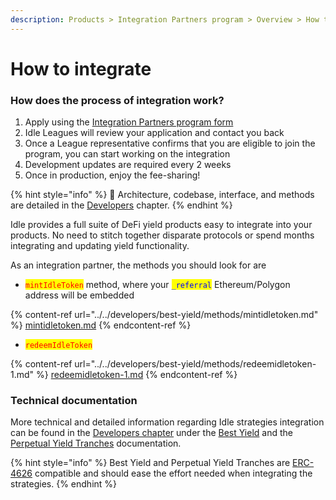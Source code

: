 ```yaml
---
description: Products > Integration Partners program > Overview > How to integrate
---
```


# How to integrate

### How does the process of integration work?

1. Apply using the [Integration Partners program form](https://idlefinance.typeform.com/to/PUC7nO)
2. Idle Leagues will review your application and contact you back
3. Once a League representative confirms that you are eligible to join the program, you can start working on the integration
4. Development updates are required every 2 weeks
5. Once in production, enjoy the fee-sharing!

{% hint style="info" %}
📖 Architecture, codebase, interface, and methods are detailed in the [Developers](broken-reference) chapter.
{% endhint %}

Idle provides a full suite of DeFi yield products easy to integrate into your products. No need to stitch together disparate protocols or spend months integrating and updating yield functionality.

As an integration partner, the methods you should look for are

* <mark style="color:red;">`mintIdleToken`</mark> method, where your <mark style="color:blue;">`_referral`</mark> Ethereum/Polygon address will be embedded

{% content-ref url="../../developers/best-yield/methods/mintidletoken.md" %}
[mintidletoken.md](../../developers/best-yield/methods/mintidletoken.md)
{% endcontent-ref %}

* <mark style="color:red;">`redeemIdleToken`</mark>&#x20;

{% content-ref url="../../developers/best-yield/methods/redeemidletoken-1.md" %}
[redeemidletoken-1.md](../../developers/best-yield/methods/redeemidletoken-1.md)
{% endcontent-ref %}

### Technical documentation

More technical and detailed information regarding Idle strategies integration can be found in the [Developers chapter](broken-reference) under the [Best Yield](../../developers/best-yield/) and the [Perpetual Yield Tranches](../../developers/perpetual-yield-tranches/) documentation.&#x20;

{% hint style="info" %}
Best Yield and Perpetual Yield Tranches are [ERC-4626](../../developers/networks-and-codebase/erc-4626-standard.md) compatible and should ease the effort needed when integrating the strategies.&#x20;
{% endhint %}
